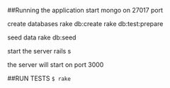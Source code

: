 ##Running the application
start mongo on 27017 port

create databases
rake db:create
rake db:test:prepare

seed data
rake db:seed

start the server
rails s

the server will start on port 3000

##RUN TESTS
`$ rake`



